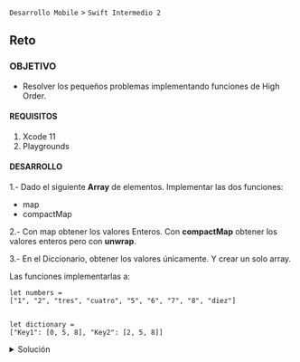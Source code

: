 `Desarrollo Mobile` > `Swift Intermedio 2`

	
## Reto 

### OBJETIVO 

- Resolver los pequeños problemas implementando funciones de High Order.

#### REQUISITOS 

1. Xcode 11
2. Playgrounds 

#### DESARROLLO

1.- Dado el siguiente **Array** de elementos. Implementar las dos funciones:

- map
- compactMap

2.- Con map obtener los valores Enteros.
Con **compactMap** obtener los valores enteros pero con **unwrap**.

3.- En el Diccionario, obtener los valores únicamente.
Y crear un solo array.

Las funciones implementarlas a:

```
let numbers = 
["1", "2", "tres", "cuatro", "5", "6", "7", "8", "diez"]


let dictionary = 
["Key1": [0, 5, 8], "Key2": [2, 5, 8]]
```

<details>
	<summary>Solución</summary>
	<p> Tenemos el sig. array de elementos, aplicaremos un mapeo para obtener números enteros:</p>
	
```
let numbers = ["1", "2", "tres", "cuatro", "5", "6", "7", "8", "diez"]

let mapped: [Int?] = numbers.map { str in Int(str) }
print(mapped)
```
<p> Con compactMap() limpiaremos las variables Opcionales y solo tendremos los números:</p>

```
let compactMapped: [Int] = numbers.compactMap { str in Int(str) }
print(compactMapped)
```
<p> Del diccionario obtendremos solo los valores con:</p>

```
let dictionary = ["Key1": [0, 5, 7], "Key2": [2, 5, 9]]
let dictMap = dictionary.map { $0.value }
print(dictMap)
```

<p>Y convertiremos los valores a un array:</p>

```
let flatMapped = dictionary.flatMap { $0.value }
print(flatMapped)
```

</details> 

